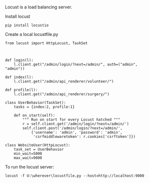 Locust is a load balancing server.

Install locust

    pip install locustio
    
Create a local locustfile.py

    from locust import HttpLocust, TaskSet



    def login(l):
        l.client.get("/admin/login/?next=/admin/", auth=("admin", "admin"))

    def index(l):
        l.client.get("/admin/api_renderer/volunteer/")

    def profile(l):
        l.client.get("/admin/api_renderer/surgery/")

    class UserBehavior(TaskSet):
        tasks = {index:2, profile:1}

        def on_start(self):
            """ Run on start for every Locust hatched """
            r = self.client.get('/admin/login/?next=/admin/')
            self.client.post('/admin/login/?next=/admin/', 
                {'username': 'admin', 'password': 'admin',
                 'csrfmiddlewaretoken': r.cookies['csrftoken']})

    class WebsiteUser(HttpLocust):
        task_set = UserBehavior
        min_wait=5000
        max_wait=9000


To run the locust server:

    locust -f U:\wherever\locustfile.py --host=http://localhost:9000
